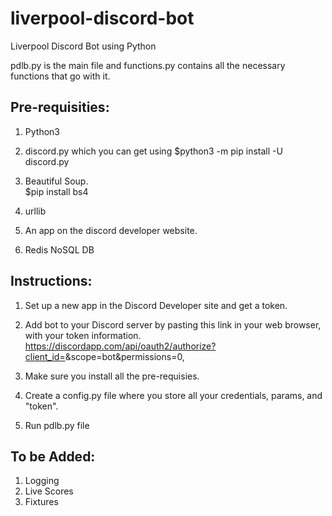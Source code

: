 # liverpool-discord-bot
Liverpool Discord Bot using Python


pdlb.py is the main file and functions.py contains all the necessary functions that go with it. 


Pre-requisities:
---------------

1. Python3

2. discord.py which you can get using 
    $python3 -m pip install -U discord.py

3. Beautiful Soup.   
    $pip install bs4

4. urllib

5. An app on the discord developer website.

6. Redis NoSQL DB



Instructions:
---------------

1. Set up a new app in the Discord Developer site and get a token. 

2. Add bot to your Discord server by pasting this link in your web browser, with your token information. https://discordapp.com/api/oauth2/authorize?client_id=<your token goes here>&scope=bot&permissions=0, 

2. Make sure you install all the pre-requisies. 

3. Create a config.py file where you store all your credentials, params, and "token".

4. Run pdlb.py file


To be Added:
--------------

1. Logging  
2. Live Scores
3. Fixtures
